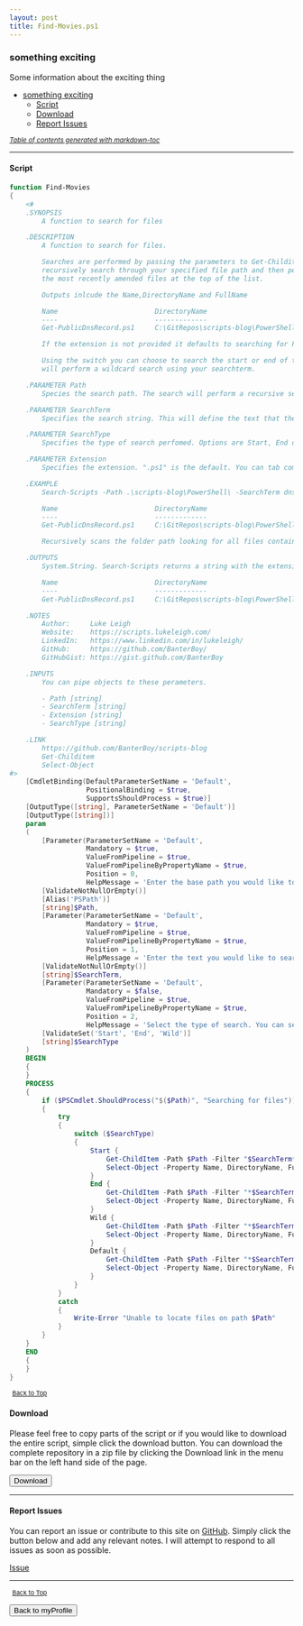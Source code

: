 ```yaml
---
layout: post
title: Find-Movies.ps1
---
```


### something exciting

Some information about the exciting thing

- [something exciting](#something-exciting)
  - [Script](#script)
  - [Download](#download)
  - [Report Issues](#report-issues)

<small><i><a href='http://ecotrust-canada.github.io/markdown-toc/'>Table of contents generated with markdown-toc</a></i></small>

---

#### Script

```powershell
function Find-Movies
{
	<#
	.SYNOPSIS
		A function to search for files

	.DESCRIPTION
		A function to search for files.

		Searches are performed by passing the parameters to Get-Childitem which will then
		recursively search through your specified file path and then perform a sort to output
		the most recently amended files at the top of the list.

		Outputs inlcude the Name,DirectoryName and FullName

		Name                        DirectoryName                                       FullName
		----                        -------------                                       --------
		Get-PublicDnsRecord.ps1     C:\GitRepos\scripts-blog\PowerShell\functions\dns   C:\GitRepos\scripts-blog\PowerShell\functions\dns\Get-PublicDnsRecord.ps1

		If the extension is not provided it defaults to searching for PS1 files (PowerShell Scripts).

		Using the switch you can choose to search the start or end of the file or selecting wild,
		will perform a wildcard search using your searchterm.

	.PARAMETER Path
		Species the search path. The search will perform a recursive search on the specified folder path.

	.PARAMETER SearchTerm
		Specifies the search string. This will define the text that the search will use to locate your files. Wildcard chars are not allowed.

	.PARAMETER SearchType
		Specifies the type of search perfomed. Options are Start, End or Wild. This will search either the beginning, end or somewhere inbetween. If no option is selected, it will default to performing a wildcard search.

	.PARAMETER Extension
		Specifies the extension. ".ps1" is the default. You can tab complete through the suggested list or you can enter your own file extension e.g. ".jpg"

	.EXAMPLE
		Search-Scripts -Path .\scripts-blog\PowerShell\ -SearchTerm dns -SearchType Wild -Extension .ps1

		Name                        DirectoryName                                       FullName
		----                        -------------                                       --------
		Get-PublicDnsRecord.ps1     C:\GitRepos\scripts-blog\PowerShell\functions\dns   C:\GitRepos\scripts-blog\PowerShell\functions\dns\Get-PublicDnsRecord.ps1

		Recursively scans the folder path looking for all files containing the searchterm and lists the files located in the output

	.OUTPUTS
		System.String. Search-Scripts returns a string with the extension or file name.

		Name                        DirectoryName                                       FullName
		----                        -------------                                       --------
		Get-PublicDnsRecord.ps1     C:\GitRepos\scripts-blog\PowerShell\functions\dns   C:\GitRepos\scripts-blog\PowerShell\functions\dns\Get-PublicDnsRecord.ps1

	.NOTES
		Author:     Luke Leigh
		Website:    https://scripts.lukeleigh.com/
		LinkedIn:   https://www.linkedin.com/in/lukeleigh/
		GitHub:     https://github.com/BanterBoy/
		GitHubGist: https://gist.github.com/BanterBoy

	.INPUTS
		You can pipe objects to these perameters.

		- Path [string]
		- SearchTerm [string]
		- Extension [string]
		- SearchType [string]

	.LINK
		https://github.com/BanterBoy/scripts-blog
		Get-Childitem
		Select-Object
#>
	[CmdletBinding(DefaultParameterSetName = 'Default',
				   PositionalBinding = $true,
				   SupportsShouldProcess = $true)]
	[OutputType([string], ParameterSetName = 'Default')]
	[OutputType([string])]
	param
	(
		[Parameter(ParameterSetName = 'Default',
				   Mandatory = $true,
				   ValueFromPipeline = $true,
				   ValueFromPipelineByPropertyName = $true,
				   Position = 0,
				   HelpMessage = 'Enter the base path you would like to search.')]
		[ValidateNotNullOrEmpty()]
		[Alias('PSPath')]
		[string]$Path,
		[Parameter(ParameterSetName = 'Default',
				   Mandatory = $true,
				   ValueFromPipeline = $true,
				   ValueFromPipelineByPropertyName = $true,
				   Position = 1,
				   HelpMessage = 'Enter the text you would like to search for.')]
		[ValidateNotNullOrEmpty()]
		[string]$SearchTerm,
		[Parameter(ParameterSetName = 'Default',
				   Mandatory = $false,
				   ValueFromPipeline = $true,
				   ValueFromPipelineByPropertyName = $true,
				   Position = 2,
				   HelpMessage = 'Select the type of search. You can select Start/End/Wild to perform search for a file.')]
		[ValidateSet('Start', 'End', 'Wild')]
		[string]$SearchType
	)
	BEGIN
	{
	}
	PROCESS
	{
		if ($PSCmdlet.ShouldProcess("$($Path)", "Searching for files"))
		{
			try
			{
				switch ($SearchType)
				{
					Start {
						Get-ChildItem -Path $Path -Filter "$SearchTerm*" -Include '*.mp4', '*.avi', '*.mkv' -Recurse |
						Select-Object -Property Name, DirectoryName, FullName
					}
					End {
						Get-ChildItem -Path $Path -Filter "*$SearchTerm" -Include '*.mp4', '*.avi', '*.mkv' -Recurse |
						Select-Object -Property Name, DirectoryName, FullName
					}
					Wild {
						Get-ChildItem -Path $Path -Filter "*$SearchTerm*" -Include '*.mp4', '*.avi', '*.mkv' -Recurse |
						Select-Object -Property Name, DirectoryName, FullName
					}
					Default {
						Get-ChildItem -Path $Path -Filter "*$SearchTerm*" -Include '*.mp4', '*.avi', '*.mkv' -Recurse |
						Select-Object -Property Name, DirectoryName, FullName
					}
				}
			}
			catch
			{
				Write-Error "Unable to locate files on path $Path"
			}
		}
	}
	END
	{
	}
}
```

<span style="font-size:11px;"><a href="#"><i class="fas fa-caret-up" aria-hidden="true" style="color: white; margin-right:5px;"></i>Back to Top</a></span>

#### Download

Please feel free to copy parts of the script or if you would like to download the entire script, simple click the download button. You can download the complete repository in a zip file by clicking the Download link in the menu bar on the left hand side of the page.

<button class="btn" type="submit" onclick="window.open('/PowerShell/functions/myProfile/Find-Movies.ps1')">
    <i class="fa fa-cloud-download-alt">
    </i>
        Download
</button>

---

#### Report Issues

You can report an issue or contribute to this site on <a href="https://github.com/BanterBoy/scripts-blog/issues">GitHub</a>. Simply click the button below and add any relevant notes. I will attempt to respond to all issues as soon as possible.

<!-- Place this tag where you want the button to render. -->

<a class="github-button" href="https://github.com/BanterBoy/scripts-blog/issues/new?title=Find-Movies.ps1&body=There is a problem with this function. Please find details below." data-show-count="true" aria-label="Issue BanterBoy/scripts-blog on GitHub">Issue</a>

---

<span style="font-size:11px;"><a href="#"><i class="fas fa-caret-up" aria-hidden="true" style="color: white; margin-right:5px;"></i>Back to Top</a></span>

<a href="/menu/_pages/myProfile.html">
    <button class="btn">
        <i class='fas fa-reply'>
        </i>
            Back to myProfile
    </button>
</a>

[1]: http://ecotrust-canada.github.io/markdown-toc
[2]: https://github.com/googlearchive/code-prettify
